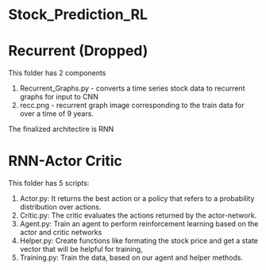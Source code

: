# Stock_Prediction_RL
# Recurrent (Dropped) 
This folder has 2 components
1. Recurrent_Graphs.py - converts a time series stock data to recurrent graphs for input to CNN 
2. recc.png - recurrent graph image corresponding to the train data for over a time of 9 years.

The finalized architectire is RNN

# RNN-Actor Critic
This folder has 5 scripts:
1. Actor.py: It returns the best action or a policy that refers to a probability distribution over actions.
2. Critic.py: The critic evaluates the actions returned by the actor-network.
3. Agent.py: Train an agent to perform reinforcement learning based on the actor and critic networks
4. Helper.py: Create functions like formating the stock price and get a state vector that will be helpful for training,
5. Training.py: Train the data, based on our agent and helper methods.
